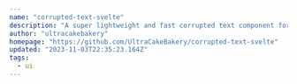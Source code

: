 ```yaml
---
name: "corrupted-text-svelte"
description: "A super lightweight and fast corrupted text component for Svelte, with configurable speed and characters. Monospace by default."
author: "ultracakebakery"
homepage: "https://github.com/UltraCakeBakery/corrupted-text-svelte"
updated: "2023-11-03T22:35:23.164Z"
tags: 
  - ui
---
```

